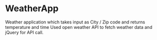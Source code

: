 # WeatherApp
Weather application which takes input as City / Zip code and returns temperature and time
Used open weather API to fetch weather data and jQuery for API call.
